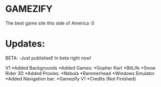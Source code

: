 # GAMEZIFY
The best game site this side of America :0

# Updates:
BETA:
-Just published! In beta right now!

V1
*Added Backgrounds
*Added Games:
  *Gopher Kart
  *BitLife
  *Snow Rider 3D
*Added Proxies:
  *Nebula
  *Rammerhead
  *Windows Emulator
*Added Navigation bar:
  *Gamezify V1
  *Credits (Not Finished)

